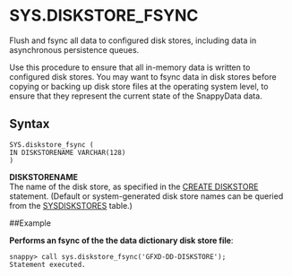 # SYS.DISKSTORE_FSYNC

Flush and fsync all data to configured disk stores, including data in asynchronous persistence queues.

Use this procedure to ensure that all in-memory data is written to configured disk stores. You may want to fsync data in disk stores before copying or backing up disk store files at the operating system level, to ensure that they represent the current state of the SnappyData data.

## Syntax

```no-highlight
SYS.diskstore_fsync (
IN DISKSTORENAME VARCHAR(128)
)
```

**DISKSTORENAME**   
The name of the disk store, as specified in the [CREATE DISKSTORE](../../reference/sql_reference/create-diskstore.md) statement. (Default or system-generated disk store names can be queried from the [SYSDISKSTORES](../../reference/system_tables/sysdiskstores.md) table.)

##Example

**Performs an fsync of the the data dictionary disk store file**:

```no-highlight
snappy> call sys.diskstore_fsync('GFXD-DD-DISKSTORE');
Statement executed.
```


